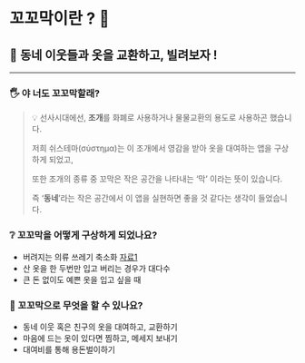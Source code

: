 # 꼬꼬막이란 ? 🤷

## 🤗 동네 이웃들과 옷을 교환하고, 빌려보자 !

---

### 🖐️ **야 너도 꼬꼬막할래?**

> 💡 선사시대에선, **조개**를 화폐로 사용하거나 물물교환의 용도로 사용하곤 했습니다.
>
> 저희 쉬스테마(σύστημα)는 이 조개에서 영감을 받아 옷을 대여하는 앱을 구상하게 되었고,
>
> 또한 조개의 종류 중 꼬막은 작은 공간을 나타내는 ‘막’ 이라는 뜻이 있습니다.
>
> 즉 ‘**동네**’라는 작은 공간에서 이 앱을 실현하면 좋을 것 같다는 생각이 들었습니다.

### ❔ 꼬꼬막을 어떻게 구상하게 되었나요?

- 버려지는 의류 쓰레기 축소화 [자료1](https://www.hankookilbo.com/News/Read/A2021071309230002237)
- 산 옷을 한 두번만 입고 버리는 경우가 대다수
- 큰 돈 없이도 예쁜 옷을 입고 싶을 때

### 🧥 꼬꼬막으로 무엇을 할 수 있나요?

- 동네 이웃 혹은 친구의 옷을 대여하고, 교환하기
- 마음에 드는 옷이 있다면 찜하고, 메세지 보내기
- 대여비를 통해 용돈벌이하기

